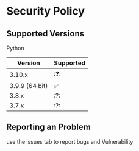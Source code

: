 # Security Policy

## Supported Versions

Python

| Version | Supported          |
| ------- | ------------------ |
| 3.10.x   | :❓: |
| 3.9.9 (64 bit)   | :white_check_mark:          |
| 3.8.x   | :?: |
| 3.7.x   | :?:                |

## Reporting an Problem
use the issues tab to report bugs and Vulnerability
